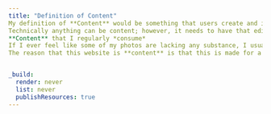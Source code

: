 ```yaml
---
title: "Definition of Content"
My definition of **Content** would be something that users create and is "intended for consumption by a human audience"
Technically anything can be content; however, it needs to have that editorial process and needs to be consumed by humans in the simplest of terms.
**Content** that I regularly *consume*
If I ever feel like some of my photos are lacking any substance, I usually check out this website [my link](https://eyecannndy.com/) 
The reason that this website is **content** is that this is made for a human audiences, for creatives that are looking to find inspiration or try and recreate a visual shot. 


_build:
  render: never
  list: never
  publishResources: true
---
```


